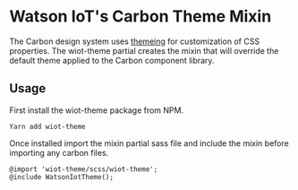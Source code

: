# Watson IoT's Carbon Theme Mixin

The Carbon design system uses [themeing](https://next.carbondesignsystem.com/guidelines/themes/#themes-are-used-to-customize-component-styles-to-fit-the-specific-aesthetic-of-a-brand-or-product) for customization of CSS properties. The wiot-theme partial creates the mixin that will override the default theme applied to the Carbon component library.

## Usage

First install the wiot-theme package from NPM.

```
Yarn add wiot-theme
```

Once installed import the mixin partial sass file and include the mixin before importing any carbon files.

```
@import 'wiot-theme/scss/wiot-theme';
@include WatsonIotTheme();
```
